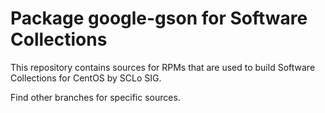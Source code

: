 # Package google-gson for Software Collections

This repository contains sources for RPMs that are used
to build Software Collections for CentOS by SCLo SIG.

Find other branches for specific sources.
